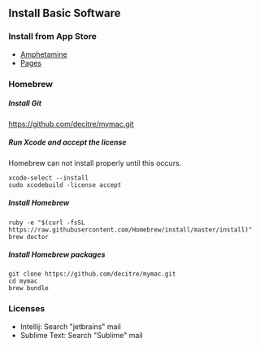 ## Install Basic Software

### Install from App Store

- [Amphetamine](https://itunes.apple.com/us/app/amphetamine/id937984704?mt=12)
- [Pages](https://itunes.apple.com/us/app/pages/id409201541?mt=12)

### Homebrew
##### Install Git
https://github.com/decitre/mymac.git
##### Run Xcode and accept the license

Homebrew can not install properly until this occurs.

```
xcode-select --install
sudo xcodebuild -license accept
```

##### Install Homebrew

```
ruby -e "$(curl -fsSL https://raw.githubusercontent.com/Homebrew/install/master/install)"
brew doctor
```

##### Install Homebrew packages

```
git clone https://github.com/decitre/mymac.git
cd mymac
brew bundle
```

### Licenses

- Intellij: Search "jetbrains" mail
- Sublime Text: Search "Sublime" mail


